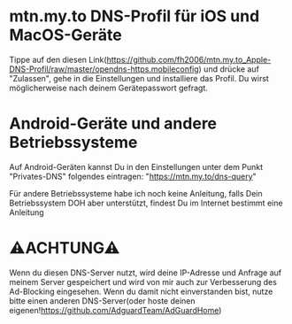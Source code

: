 # mtn.my.to DNS-Profil für iOS und MacOS-Geräte
Tippe auf den diesen Link(https://github.com/fh2006/mtn.my.to_Apple-DNS-Profil/raw/master/opendns-https.mobileconfig) und drücke auf "Zulassen", gehe in die Einstellungen und installiere das Profil. Du wirst möglicherweise nach deinem Gerätepasswort gefragt.
# Android-Geräte und andere Betriebssysteme
Auf Android-Geräten kannst Du in den Einstellungen unter dem Punkt "Privates-DNS" folgendes eintragen: "https://mtn.my.to/dns-query"

Für andere Betriebssysteme habe ich noch keine Anleitung, falls Dein Betriebssystem DOH aber unterstützt, findest Du im Internet bestimmt eine Anleitung
# ⚠ACHTUNG⚠
Wenn du diesen DNS-Server nutzt, wird deine IP-Adresse und Anfrage auf meinem Server gespeichert und wird von mir auch zur Verbesserung des Ad-Blocking eingesehen. Wenn du damit nicht einverstanden bist, nutze bitte einen anderen DNS-Server(oder hoste deinen eigenen!https://github.com/AdguardTeam/AdGuardHome)
